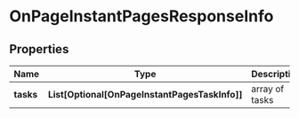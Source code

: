 # OnPageInstantPagesResponseInfo


## Properties

| Name | Type | Description | Notes |
|------------ | ------------- | ------------- | -------------|
**tasks** | **List[Optional[OnPageInstantPagesTaskInfo]]** | array of tasks |[optional]|